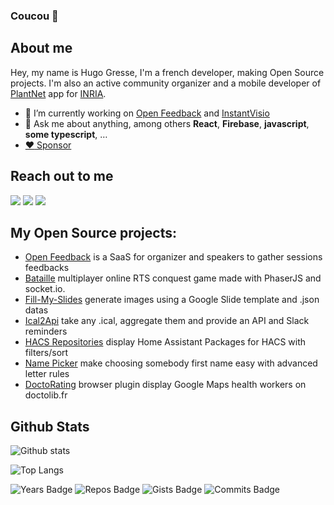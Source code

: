 <!--
**HugoGresse/HugoGresse** is a ✨ _special_ ✨ repository because its `README.md` (this file) appears on your GitHub profile.

Here are some ideas to get you started:

- 🔭 I’m currently working on ...
- 🌱 I’m currently learning ...
- 👯 I’m looking to collaborate on ...
- 🤔 I’m looking for help with ...
- 💬 Ask me about ...
- 📫 How to reach me: ...
- 😄 Pronouns: ...
- ⚡ Fun fact: ...
-->


### Coucou 👋

## About me

Hey, my name is Hugo Gresse, I'm a french developer, making Open Source projects. I'm also an active community organizer and a mobile developer of [PlantNet](https://plantnet.org) app for [INRIA](https://inria.fr).  

- 🔭 I’m currently working on [Open Feedback](https://openfeedback.io/) and [InstantVisio](https://instantvisio.com)
- 💬 Ask me about anything, among others **React**, **Firebase**, **javascript**, **some typescript**, … 
- [:heart: Sponsor](https://github.com/sponsors/HugoGresse)

## Reach out to me

[![](https://img.shields.io/badge/linkedin-hugogresse-%238888FF)](https://www.linkedin.com/in/hugogresse/)
[![](https://img.shields.io/badge/twitter-HugoGresse-%238888FF)](https://twitter.com/HugoGresse)
[![](https://img.shields.io/badge/stackoverflow-hugogresse-%23FF6622)](https://stackoverflow.com/users/1377145/hugo-gresse)

## My Open Source projects: 

- [Open Feedback](https://openfeedback.io/) is a SaaS for organizer and speakers to gather sessions feedbacks
- [Bataille](https://bataille.ovh) multiplayer online RTS conquest game made with PhaserJS and socket.io.  
- [Fill-My-Slides](https://github.com/HugoGresse/Fill-My-Slides) generate images using a Google Slide template and .json datas
- [Ical2Api](https://github.com/HugoGresse/Ical2Api) take any .ical, aggregate them and provide an API and Slack reminders
- [HACS Repositories](https://github.com/HugoGresse/hacs-repositories) display Home Assistant Packages for HACS with filters/sort
- [Name Picker](https://name-picker-2436a.web.app/) make choosing somebody first name easy with advanced letter rules
- [DoctoRating](https://github.com/HugoGresse/doctorating) browser plugin display Google Maps health workers on doctolib.fr


## Github Stats

![Github stats](https://github-readme-stats.vercel.app/api?username=hugogresse&show_icons=true&count_private=true&theme=)

![Top Langs](https://github-readme-stats.vercel.app/api/top-langs/?username=hugogresse&hide=java,css&layout=compact)

![Years Badge](https://badges.pufler.dev/years/hugogresse?style=flat&color=blue)
![Repos Badge](https://badges.pufler.dev/repos/hugogresse?style=flat&color=blue)
![Gists Badge](https://badges.pufler.dev/gists/hugogresse?style=flat&color=blue)
![Commits Badge](https://badges.pufler.dev/commits/monthly/hugogresse?style=flat&color=blue)
